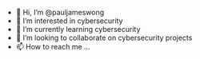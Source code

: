 - 👋 Hi, I’m @pauljameswong
- 👀 I’m interested in cybersecurity
- 🌱 I’m currently learning cybersecurity
- 💞️ I’m looking to collaborate on cybersecurity projects
- 📫 How to reach me ...

<!---
pauljameswong/pauljameswong is a ✨ special ✨ repository because its `README.md` (this file) appears on your GitHub profile.
You can click the Preview link to take a look at your changes.
--->
